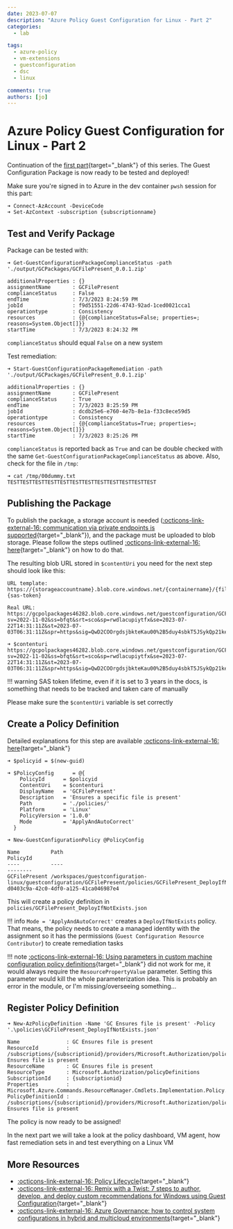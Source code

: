 ```yaml
---
date: 2023-07-07
description: "Azure Policy Guest Configuration for Linux - Part 2"
categories:
  - lab

tags:
  - azure-policy
  - vm-extensions
  - guestconfiguration
  - dsc
  - linux

comments: true
authors: [jo]
---
```


# Azure Policy Guest Configuration for Linux - Part 2

Continuation of the [first part](az-guestconfig-p1.md/){target="_blank"} of this series. The Guest Configuration Package is now ready to be tested and deployed!
<!-- more -->

Make sure you're signed in to Azure in the dev container `pwsh` session for this part:

```pwsh
➜ Connect-AzAccount -DeviceCode
➜ Set-AzContext -subscription {subscriptionname}
```

## Test and Verify Package

Package can be tested with:

```pwsh
➜ Get-GuestConfigurationPackageComplianceStatus -path './output/GCPackages/GCFilePresent_0.0.1.zip'
                                                                                                                        
additionalProperties : {}
assignmentName       : GCFilePresent
complianceStatus     : False
endTime              : 7/3/2023 8:24:59 PM
jobId                : f9d51551-22d6-4743-92ad-1ced0021cca1
operationtype        : Consistency
resources            : {@{complianceStatus=False; properties=; reasons=System.Object[]}}
startTime            : 7/3/2023 8:24:32 PM
```

`complianceStatus` should equal `False` on a new system

Test remediation:

```pwsh
➜ Start-GuestConfigurationPackageRemediation -path './output/GCPackages/GCFilePresent_0.0.1.zip'
                                                                                                                        
additionalProperties : {}
assignmentName       : GCFilePresent
complianceStatus     : True
endTime              : 7/3/2023 8:25:59 PM
jobId                : dcdb25e6-e760-4e7b-8e1a-f33c8ece59d5
operationtype        : Consistency
resources            : {@{complianceStatus=True; properties=; reasons=System.Object[]}}
startTime            : 7/3/2023 8:25:26 PM
```

`complianceStatus` is reported back as `True` and can be double checked with the same `Get-GuestConfigurationPackageComplianceStatus` as above. Also, check for the file in `/tmp`:

```pwsh
➜ cat /tmp/00dummy.txt
TESTTESTTESTTESTTESTTESTTESTTESTTESTTESTTESTTEST
```

## Publishing the Package

To publish the package, a storage account is needed ([:octicons-link-external-16: communication via private endpoints is supported](https://learn.microsoft.com/en-us/azure/governance/machine-configuration/overview#communicate-over-private-link-in-azure){target="_blank"}), and the package must be uploaded to blob storage. Please follow the steps outlined [:octicons-link-external-16: here](https://learn.microsoft.com/en-us/azure/governance/machine-configuration/how-to-publish-package#publish-a-configuration-package){target="_blank"} on how to do that.

The resulting blob URL stored in `$contentUri` you need for the next step should look like this:

```pwsh
URL template:
https://{storageaccountname}.blob.core.windows.net/{containername}/{filename}?{sas-token}

Real URL:
https://gcpolpackages46282.blob.core.windows.net/guestconfiguration/GCFilePresent_0.0.1.zip?sv=2022-11-02&ss=bfqt&srt=sco&sp=rwdlacupiytfx&se=2023-07-22T14:31:11Z&st=2023-07-03T06:31:11Z&spr=https&sig=QwD2COOrgdsjbkteKau00%2B5duy4sbkT5JSykQp21ke8%3D

➜ $contenturi
https://gcpolpackages46282.blob.core.windows.net/guestconfiguration/GCFilePresent_0.0.1.zip?sv=2022-11-02&ss=bfqt&srt=sco&sp=rwdlacupiytfx&se=2023-07-22T14:31:11Z&st=2023-07-03T06:31:11Z&spr=https&sig=QwD2COOrgdsjbkteKau00%2B5duy4sbkT5JSykQp21ke8%3D
```
!!! warning
    SAS token lifetime, even if it is set to 3 years in the docs, is something that needs to be tracked and taken care of manually

Please make sure the `$contentUri` variable is set correctly

## Create a Policy Definition

Detailed explanations for this step are available [:octicons-link-external-16: here](https://learn.microsoft.com/en-us/azure/governance/machine-configuration/how-to-create-policy-definition#create-an-azure-policy-definition){target="_blank"}

```pwsh
➜ $policyid = $(new-guid)

➜ $PolicyConfig      = @{
    PolicyId      = $policyid
    ContentUri    = $contenturi
    DisplayName   = 'GCFilePresent'
    Description   = 'Ensures a specific file is present'
    Path          = './policies/'
    Platform      = 'Linux'
    PolicyVersion = '1.0.0'
    Mode          = 'ApplyAndAutoCorrect'
  }

➜ New-GuestConfigurationPolicy @PolicyConfig

Name          Path                                                                                                                PolicyId
----          ----                                                                                                                --------
GCFilePresent /workspaces/guestconfiguration-linux/guestconfiguration/GCFilePresent/policies/GCFilePresent_DeployIfNotExists.json d0403c9a-42c0-4df0-a125-41ca046987e4
```

This will create a policy definition in `policies/GCFilePresent_DeployIfNotExists.json`

!!! info
    `Mode = 'ApplyAndAutoCorrect'` creates a `DeployIfNotExists` policy. That means, the policy needs to create a managed identity with the assignment so it has the permissions (`Guest Configuration Resource Contributor`) to create remediation tasks

!!! note
    [:octicons-link-external-16: Using parameters in custom machine configuration policy definitions](https://learn.microsoft.com/en-us/azure/governance/machine-configuration/how-to-create-policy-definition#using-parameters-in-custom-machine-configuration-policy-definitions){target="_blank"} did not work for me, it would always require the `ResourcePropertyValue` parameter. Setting this parameter would kill the whole parameterization idea. This is probably an error in the module, or I'm missing/overseeing something...

## Register Policy Definition

```pwsh
➜ New-AzPolicyDefinition -Name 'GC Ensures file is present' -Policy '.\policies\GCFilePresent_DeployIfNotExists.json'

Name               : GC Ensures file is present
ResourceId         : /subscriptions/{subscriptionid}/providers/Microsoft.Authorization/policyDefinitions/GC Ensures file is present
ResourceName       : GC Ensures file is present
ResourceType       : Microsoft.Authorization/policyDefinitions
SubscriptionId     : {subscriptionid}
Properties         : Microsoft.Azure.Commands.ResourceManager.Cmdlets.Implementation.Policy.PsPolicyDefinitionProperties
PolicyDefinitionId : /subscriptions/{subscriptionid}/providers/Microsoft.Authorization/policyDefinitions/GC Ensures file is present
```

The policy is now ready to be assigned!

In the next part we will take a look at the policy dashboard, VM agent, how fast remediation sets in and test everything on a Linux VM

## More Resources

- [:octicons-link-external-16: Policy Lifecycle](https://learn.microsoft.com/en-us/azure/governance/machine-configuration/how-to-create-policy-definition#policy-lifecycle){target="_blank"}
- [:octicons-link-external-16: Remix with a Twist: 7 steps to author, develop, and deploy custom recommendations for Windows using Guest Configuration](https://swiftsolves.substack.com/p/remix-with-a-twist-7-steps-to-author){target="_blank"}
- [:octicons-link-external-16: Azure Governance: how to control system configurations in hybrid and multicloud environments](https://francescomolfese.it/en/2021/04/azure-governance-come-controllare-le-configurazioni-dei-sistemi-in-ambienti-ibridi-e-multicloud/){target="_blank"}
